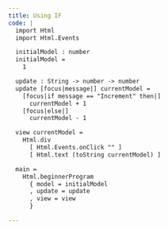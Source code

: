 ```yaml
---
title: Using IF
code: |
  import Html
  import Html.Events

  initialModel : number
  initialModel =
    1

  update : String -> number -> number
  update [focus|message|] currentModel =
    [focus|if message == "Increment" then|]
      currentModel + 1
    [focus|else|]
      currentModel - 1

  view currentModel =
    Html.div
      [ Html.Events.onClick "" ]
      [ Html.text (toString currentModel) ]

  main =
    Html.beginnerProgram
      { model = initialModel
      , update = update
      , view = view
      }

---
```

